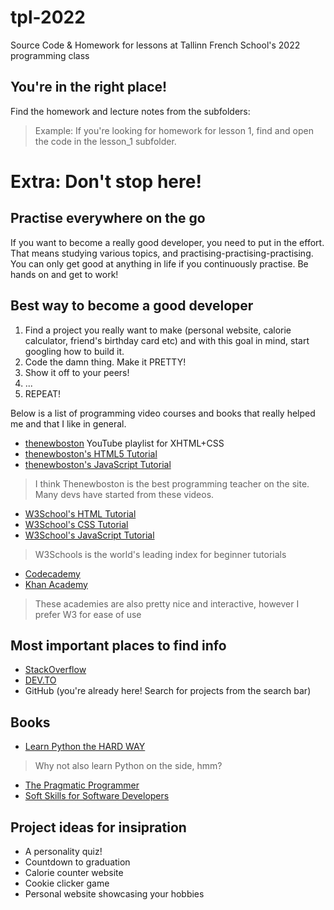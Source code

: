# tpl-2022
Source Code &amp; Homework for lessons at Tallinn French School's 2022 programming class

## You're in the right place!
Find the homework and lecture notes from the subfolders:
> Example: If you're looking for homework for lesson 1, find and open the code in the lesson_1 subfolder.

# Extra: Don't stop here!
## Practise everywhere on the go
If you want to become a really good developer, you need to put in the effort. That means studying various topics, and practising-practising-practising. You can only get good at anything in life if you continuously practise. Be hands on and get to work!

## Best way to become a good developer
1. Find a project you really want to make (personal website, calorie calculator, friend's birthday card etc) and with this goal in mind, start googling how to build it.
2. Code the damn thing. Make it PRETTY!
3. Show it off to your peers!
4. ...
5. REPEAT!


Below is a list of programming video courses and books that really helped me and that I like in general.
* [thenewboston](https://www.youtube.com/watch?v=cqszz_OfAFQ&list=PLC1322B5A0180C946&ab_channel=thenewboston) YouTube playlist for XHTML+CSS
* [thenewboston\'s HTML5 Tutorial](https://www.youtube.com/watch?v=Mp0f0zTPLec&list=PL081AC329706B2953&ab_channel=thenewboston)
* [thenewboston\'s JavaScript Tutorial](https://www.youtube.com/watch?v=yQaAGmHNn9s&list=PL46F0A159EC02DF82&ab_channel=thenewboston)
> I think Thenewboston is the best programming teacher on the site. Many devs have started from these videos.
* [W3School\'s HTML Tutorial](https://www.w3schools.com/html)
* [W3School\'s CSS Tutorial](https://www.w3schools.com/css/default.asp)
* [W3School\'s JavaScript Tutorial](https://www.w3schools.com/js/default.asp)
> W3Schools is the world's leading index for beginner tutorials
* [Codecademy](https://www.codecademy.com/)
* [Khan Academy](https://www.khanacademy.org/computing/computer-programming/html-css)
> These academies are also pretty nice and interactive, however I prefer W3 for ease of use

## Most important places to find info
* [StackOverflow](https://www.stackoverflow.com)
* [DEV.TO](https://dev.to/)
* GitHub (you're already here! Search for projects from the search bar)

## Books
* [Learn Python the HARD WAY](https://learnpythonthehardway.org/python3/ex0.html)
> Why not also learn Python on the side, hmm?
* [The Pragmatic Programmer](https://www.amazon.com/Pragmatic-Programmer-Journeyman-Master/dp/020161622X)
* [Soft Skills for Software Developers](https://www.amazon.com/Soft-Skills-software-developers-manual/dp/1617292397)

## Project ideas for insipration
* A personality quiz!
* Countdown to graduation
* Calorie counter website
* Cookie clicker game
* Personal website showcasing your hobbies